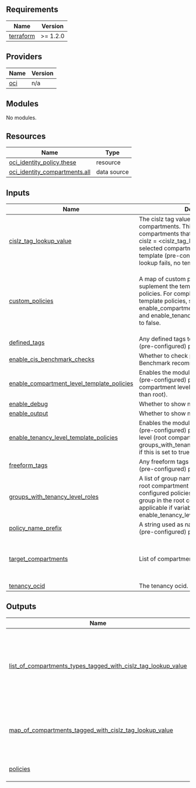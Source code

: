 ## Requirements

| Name | Version |
|------|---------|
| <a name="requirement_terraform"></a> [terraform](#requirement\_terraform) |  >= 1.2.0 |

## Providers

| Name | Version |
|------|---------|
| <a name="provider_oci"></a> [oci](#provider\_oci) | n/a |

## Modules

No modules.

## Resources

| Name | Type |
|------|------|
| [oci_identity_policy.these](https://registry.terraform.io/providers/oracle/oci/latest/docs/resources/identity_policy) | resource |
| [oci_identity_compartments.all](https://registry.terraform.io/providers/oracle/oci/latest/docs/data-sources/identity_compartments) | data source |

## Inputs

| Name | Description | Type | Default | Required |
|------|-------------|------|---------|:--------:|
| <a name="input_cislz_tag_lookup_value"></a> [cislz\_tag\_lookup\_value](#input\_cislz\_tag\_lookup\_value) | The cislz tag value used for looking up compartments. This module searches for compartments that are freeform tagged with cislz = <cislz\_tag\_lookup\_value>. The selected compartments are eligible for template (pre-configured) policies. If the lookup fails, no template policies are applied. | `string` | `""` | no |
| <a name="input_custom_policies"></a> [custom\_policies](#input\_custom\_policies) | A map of custom policies. Use this to suplement the template (pre-configured) policies. For completely overriding the template policies, set variables enable\_compartment\_level\_template\_policies and enable\_tenancy\_level\_template\_policies to false. | <pre>map(object({<br>    name             = string<br>    description      = string<br>    compartment_ocid = string<br>    statements       = list(string)<br>    defined_tags     = map(string)<br>    freeform_tags    = map(string)<br>  }))</pre> | `{}` | no |
| <a name="input_defined_tags"></a> [defined\_tags](#input\_defined\_tags) | Any defined tags to apply on the template (pre-configured) policies. | `map(string)` | `null` | no |
| <a name="input_enable_cis_benchmark_checks"></a> [enable\_cis\_benchmark\_checks](#input\_enable\_cis\_benchmark\_checks) | Whether to check policies for CIS Benchmark recommendations. | `bool` | `true` | no |
| <a name="input_enable_compartment_level_template_policies"></a> [enable\_compartment\_level\_template\_policies](#input\_enable\_compartment\_level\_template\_policies) | Enables the module to manage template (pre-configured) policies at the compartment level (compartments other than root). | `string` | `true` | no |
| <a name="input_enable_debug"></a> [enable\_debug](#input\_enable\_debug) | Whether to show module debug output. | `bool` | `false` | no |
| <a name="input_enable_output"></a> [enable\_output](#input\_enable\_output) | Whether to show module output. | `bool` | `false` | no |
| <a name="input_enable_tenancy_level_template_policies"></a> [enable\_tenancy\_level\_template\_policies](#input\_enable\_tenancy\_level\_template\_policies) | Enables the module to manage template (pre-configured) policies at the tenancy level (root compartment). Variable groups\_with\_tenancy\_level\_roles only applies if this is set to true. | `string` | `false` | no |
| <a name="input_freeform_tags"></a> [freeform\_tags](#input\_freeform\_tags) | Any freeform tags to apply on the template (pre-configured) policies. | `map(string)` | `null` | no |
| <a name="input_groups_with_tenancy_level_roles"></a> [groups\_with\_tenancy\_level\_roles](#input\_groups\_with\_tenancy\_level\_roles) | A list of group names and their roles at the root compartment (a.k.a tenancy) level. Pre-configured policies are assigned to each group in the root compartment. Only applicable if variable enable\_tenancy\_level\_policies is set to true. | <pre>list(object({<br>    name = string<br>    roles = string<br>  }))</pre> | `[]` | no |
| <a name="input_policy_name_prefix"></a> [policy\_name\_prefix](#input\_policy\_name\_prefix) | A string used as naming prefix to template (pre-configured) policy names. | `string` | `null` | no |
| <a name="input_target_compartments"></a> [target\_compartments](#input\_target\_compartments) | List of compartments that are policy targets. | <pre>list(object({<br>    name = string<br>    ocid = string<br>    freeform_tags = map(string)<br>  }))</pre> | `[]` | no |
| <a name="input_tenancy_ocid"></a> [tenancy\_ocid](#input\_tenancy\_ocid) | The tenancy ocid. | `string` | n/a | yes |

## Outputs

| Name | Description |
|------|-------------|
| <a name="output_list_of_compartments_types_tagged_with_cislz_tag_lookup_value"></a> [list\_of\_compartments\_types\_tagged\_with\_cislz\_tag\_lookup\_value](#output\_list\_of\_compartments\_types\_tagged\_with\_cislz\_tag\_lookup\_value) | An internal list with compartments tagged with cislz\_tag\_lookup\_value. Used to find if an enclosing compartment is available. Enabled if enable\_debug variable is true. |
| <a name="output_map_of_compartments_tagged_with_cislz_tag_lookup_value"></a> [map\_of\_compartments\_tagged\_with\_cislz\_tag\_lookup\_value](#output\_map\_of\_compartments\_tagged\_with\_cislz\_tag\_lookup\_value) | An internal map driving the assignment of pre-configured policies according to cislz tags. Enabled if enable\_debug variable is true. |
| <a name="output_policies"></a> [policies](#output\_policies) | The policies. Enabled if enable\_output variable is true. |
